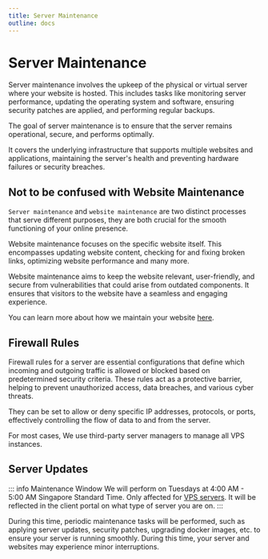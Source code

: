 ```yaml
---
title: Server Maintenance
outline: docs
---
```


# Server Maintenance

Server maintenance involves the upkeep of the physical or virtual server where your website is hosted. This includes tasks like monitoring server performance, updating the operating system and software, ensuring security patches are applied, and performing regular backups.

The goal of server maintenance is to ensure that the server remains operational, secure, and performs optimally. 

It covers the underlying infrastructure that supports multiple websites and applications, maintaining the server's health and preventing hardware failures or security breaches.

## Not to be confused with Website Maintenance

`Server maintenance` and `website maintenance` are two distinct processes that serve different purposes, they are both crucial for the smooth functioning of your online presence.

Website maintenance focuses on the specific website itself. This encompasses updating website content, checking for and fixing broken links, optimizing website performance and many more.

Website maintenance aims to keep the website relevant, user-friendly, and secure from vulnerabilities that could arise from outdated components. It ensures that visitors to the website have a seamless and engaging experience.

You can learn more about how we maintain your website [here](maintenance/web-maintenance.html).

## Firewall Rules

Firewall rules for a server are essential configurations that define which incoming and outgoing traffic is allowed or blocked based on predetermined security criteria. These rules act as a protective barrier, helping to prevent unauthorized access, data breaches, and various cyber threats.

They can be set to allow or deny specific IP addresses, protocols, or ports, effectively controlling the flow of data to and from the server.

For most cases, We use third-party server managers to manage all VPS instances.

## Server Updates

::: info Maintenance Window
We will perform on Tuesdays at 4:00 AM - 5:00 AM Singapore Standard Time.
Only affected for [VPS servers](introduction/glossaries.html#vps). It will be reflected in the client portal on what type of server you are on.
:::

During this time, periodic maintenance tasks will be performed, such as applying server updates, security patches, upgrading docker images, etc. to ensure your server is running smoothly. During this time, your server and websites may experience minor interruptions. 